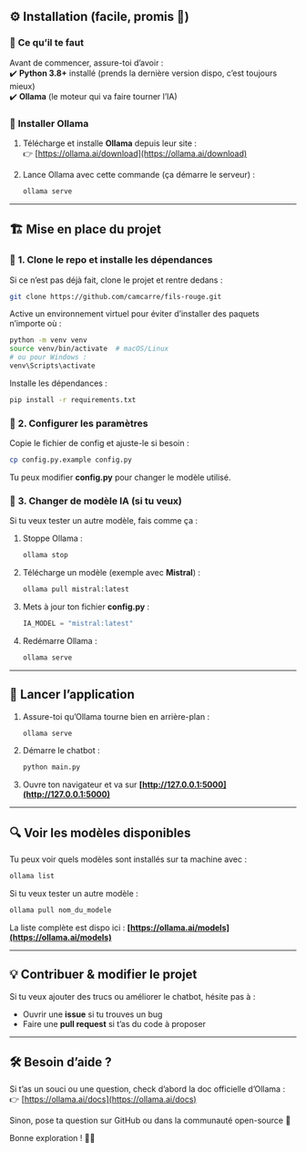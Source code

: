 

## ⚙️ **Installation (facile, promis 🤞)**  

### 📌 **Ce qu’il te faut**  

Avant de commencer, assure-toi d’avoir :  
✔️ **Python 3.8+** installé (prends la dernière version dispo, c’est toujours mieux)  
✔️ **Ollama** (le moteur qui va faire tourner l’IA)  

### 🔽 **Installer Ollama**  

1. Télécharge et installe **Ollama** depuis leur site :  
   👉 [https://ollama.ai/download](https://ollama.ai/download)  

2. Lance Ollama avec cette commande (ça démarre le serveur) :  

   ```bash
   ollama serve
   ```

---

## 🏗️ **Mise en place du projet**  

### 🔹 **1. Clone le repo et installe les dépendances**  

Si ce n’est pas déjà fait, clone le projet et rentre dedans :  

```bash
git clone https://github.com/camcarre/fils-rouge.git

```

Active un environnement virtuel pour éviter d’installer des paquets n’importe où :  

```bash
python -m venv venv
source venv/bin/activate  # macOS/Linux
# ou pour Windows :
venv\Scripts\activate
```

Installe les dépendances :  

```bash
pip install -r requirements.txt
```

### 🔹 **2. Configurer les paramètres**  

Copie le fichier de config et ajuste-le si besoin :  

```bash
cp config.py.example config.py
```

Tu peux modifier **config.py** pour changer le modèle utilisé.  

### 🔹 **3. Changer de modèle IA (si tu veux)**  

Si tu veux tester un autre modèle, fais comme ça :  

1. Stoppe Ollama :  

   ```bash
   ollama stop
   ```

2. Télécharge un modèle (exemple avec **Mistral**) :  

   ```bash
   ollama pull mistral:latest
   ```

3. Mets à jour ton fichier **config.py** :  

   ```python
   IA_MODEL = "mistral:latest"
   ```

4. Redémarre Ollama :  

   ```bash
   ollama serve
   ```

---

## 🚀 **Lancer l’application**  

1. Assure-toi qu’Ollama tourne bien en arrière-plan :  

   ```bash
   ollama serve
   ```

2. Démarre le chatbot :  

   ```bash
   python main.py
   ```

3. Ouvre ton navigateur et va sur **[http://127.0.0.1:5000](http://127.0.0.1:5000)**  

---

## 🔍 **Voir les modèles disponibles**  

Tu peux voir quels modèles sont installés sur ta machine avec :  

```bash
ollama list
```

Si tu veux tester un autre modèle :  

```bash
ollama pull nom_du_modele
```
La liste complète est dispo ici : **[https://ollama.ai/models](https://ollama.ai/models)**  

---

## 💡 **Contribuer & modifier le projet**  

Si tu veux ajouter des trucs ou améliorer le chatbot, hésite pas à :  
- Ouvrir une **issue** si tu trouves un bug  
- Faire une **pull request** si t’as du code à proposer  

---

## 🛠️ **Besoin d’aide ?**  

Si t’as un souci ou une question, check d’abord la doc officielle d’Ollama :  
👉 [https://ollama.ai/docs](https://ollama.ai/docs)  

Sinon, pose ta question sur GitHub ou dans la communauté open-source 🚀  

Bonne exploration ! 🏴‍☠️